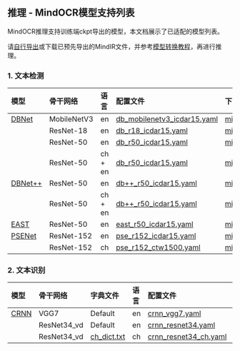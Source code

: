 ## 推理 - MindOCR模型支持列表

MindOCR推理支持训练端ckpt导出的模型，本文档展示了已适配的模型列表。

请[自行导出](https://github.com/mindspore-lab/mindocr/blob/main/tools/export.py)或下载已预先导出的MindIR文件，并参考[模型转换教程](convert_tutorial.md)，再进行推理。

### 1. 文本检测

| 模型                                                                              | 骨干网络        | 语言      | 配置文件                                                                                                                            | 下载                                                                                                                   |
|:--------------------------------------------------------------------------------|:------------|:--------|:--------------------------------------------------------------------------------------------------------------------------------|:---------------------------------------------------------------------------------------------------------------------|
| [DBNet](https://github.com/mindspore-lab/mindocr/tree/main/configs/det/dbnet)   | MobileNetV3 | en      | [db_mobilenetv3_icdar15.yaml](https://github.com/mindspore-lab/mindocr/tree/main/configs/det/dbnet/db_mobilenetv3_icdar15.yaml) | [mindir](https://download.mindspore.cn/toolkits/mindocr/dbnet/dbnet_mobilenetv3-62c44539-f14c6a13.mindir)            |
|                                                                                 | ResNet-18   | en      | [db_r18_icdar15.yaml](https://github.com/mindspore-lab/mindocr/tree/main/configs/det/dbnet/db_r18_icdar15.yaml)                 | [mindir](https://download.mindspore.cn/toolkits/mindocr/dbnet/dbnet_resnet18-0c0c4cfa-cf46eb8b.mindir)               |
|                                                                                 | ResNet-50   | en      | [db_r50_icdar15.yaml](https://github.com/mindspore-lab/mindocr/tree/main/configs/det/dbnet/db_r50_icdar15.yaml)                 | [mindir](https://download.mindspore.cn/toolkits/mindocr/dbnet/dbnet_resnet50-c3a4aa24-fbf95c82.mindir)               |
|                                                                                 | ResNet-50   | ch + en | [db_r50_icdar15.yaml](https://github.com/mindspore-lab/mindocr/tree/main/configs/det/dbnet/db_r50_icdar15.yaml)                 | [mindir](https://download.mindspore.cn/toolkits/mindocr/dbnet/dbnet_resnet50_ch_en_general-a5dbb141-912f0a90.mindir) |
| [DBNet++](https://github.com/mindspore-lab/mindocr/tree/main/configs/det/dbnet) | ResNet-50   | en      | [db++_r50_icdar15.yaml](https://github.com/mindspore-lab/mindocr/tree/main/configs/det/dbnet/db++_r50_icdar15.yaml)             | [mindir](https://download.mindspore.cn/toolkits/mindocr/dbnet/dbnetpp_resnet50-068166c2-9934aff0.mindir)             |
|                                                                                 | ResNet-50   | ch + en | [db++_r50_icdar15.yaml](https://github.com/mindspore-lab/mindocr/tree/main/configs/det/dbnet/db++_r50_icdar15.yaml)             | [mindir](https://download.mindspore.cn/toolkits/mindocr/dbnet/dbnetpp_resnet50_ch_en_general-884ba5b9-b3f52398.mindir) |
| [EAST](https://github.com/mindspore-lab/mindocr/tree/main/configs/det/east)     | ResNet-50   | en      | [east_r50_icdar15.yaml](https://github.com/mindspore-lab/mindocr/tree/main/configs/det/east/east_r50_icdar15.yaml)              | [mindir](https://download.mindspore.cn/toolkits/mindocr/east/east_resnet50_ic15-7262e359-5f05cd42.mindir)            |
| [PSENet](https://github.com/mindspore-lab/mindocr/tree/main/configs/det/psenet) | ResNet-152  | en      | [pse_r152_icdar15.yaml](https://github.com/mindspore-lab/mindocr/tree/main/configs/det/psenet/pse_r152_icdar15.yaml)            | [mindir](https://download.mindspore.cn/toolkits/mindocr/psenet/psenet_resnet152_ic15-6058a798-0d755205.mindir)       |
|                                                                                 | ResNet-152  | ch      | [pse_r152_ctw1500.yaml](https://github.com/mindspore-lab/mindocr/tree/main/configs/det/psenet/pse_r152_ctw1500.yaml)            | [mindir](https://download.mindspore.cn/toolkits/mindocr/psenet/psenet_resnet152_ctw1500-58b1b1ff-b95c7f85.mindir)    |

### 2. 文本识别

| 模型                                                                         | 骨干网络     | 字典文件                                                                                           | 语言 | 配置文件                                                                                                            | 下载                                                                                                     |
|:----------------------------------------------------------------------------|:------------|:-------------------------------------------------------------------------------------------------|:----|:-------------------------------------------------------------------------------------------------------------------|:--------------------------------------------------------------------------------------------------------|
| [CRNN](https://github.com/mindspore-lab/mindocr/tree/main/configs/rec/crnn) | VGG7        | Default                                                                                          | en  | [crnn_vgg7.yaml](https://github.com/mindspore-lab/mindocr/tree/main/configs/rec/crnn/crnn_vgg7.yaml)               | [mindir](https://download.mindspore.cn/toolkits/mindocr/crnn/crnn_vgg7-ea7e996c-573dbd61.mindir)        |
|                                                                             | ResNet34_vd | Default                                                                                          | en  | [crnn_resnet34.yaml](https://github.com/mindspore-lab/mindocr/tree/main/configs/rec/crnn/crnn_resnet34.yaml)       | [mindir](https://download.mindspore.cn/toolkits/mindocr/crnn/crnn_resnet34-83f37f07-eb10a0c9.mindir)    |
|                                                                             | ResNet34_vd | [ch_dict.txt](https://github.com/mindspore-lab/mindocr/tree/main/mindocr/utils/dict/ch_dict.txt) | ch  | [crnn_resnet34_ch.yaml](https://github.com/mindspore-lab/mindocr/tree/main/configs/rec/crnn/crnn_resnet34_ch.yaml) | [mindir](https://download.mindspore.cn/toolkits/mindocr/crnn/crnn_resnet34_ch-7a342e3c-105bccb2.mindir) |
